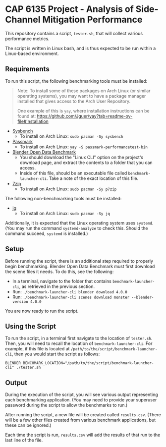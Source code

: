 # CAP 6135 Project - Analysis of Side-Channel Mitigation Performance

This repository contains a script, `tester.sh`, that will collect various performance metrics.

The script is written in Linux bash, and is thus expected to be run within a Linux-based environment.

## Requirements

To run this script, the following benchmarking tools must be installed:

> Note: To install some of these packages on Arch Linux (or similar operating systems), you may want to have a package manager installed that gives access to the Arch User Repository.
>
> One example of this is `yay`, where installation instructions can be found at: https://github.com/Jguer/yay?tab=readme-ov-file#installation

- [Sysbench](https://github.com/akopytov/sysbench)
    - To install on Arch Linux: `sudo pacman -Sy sysbench`
- [Passmark](https://www.passmark.com/products/pt_linux/index.php)
    - To install on Arch Linux: `yay -S passmark-performancetest-bin`
- [Blender Open Data Benchmark](https://opendata.blender.org)
    - You should download the "Linux CLI" option on the project's download page, and extract the contents to a folder that you can access.
    - Inside of this file, should be an executable file called `benchmark-launcher-cli`. Take a note of the exact location of this file.
- [7zip](https://github.com/p7zip-project/p7zip)
    - To install on Arch Linux: `sudo pacman -Sy p7zip`

The following non-benchmarking tools must be installed:

- [jq](https://github.com/jqlang/jq)
    - To install on Arch Linux: `sudo pacman -Sy jq`

Additionally, it is expected that the Linux operating system uses `systemd`. (You may run the command `systemd-analyze` to check this. Should the command succeed, `systemd` is installed.)


## Setup

Before running the script, there is an additional step required to properly begin benchmarking. Blender Open Data Benchmark must first download the scene files it needs. To do this, see the following:

- In a terminal, navigate to the folder that contains `benchmark-launcher-cli`, as retrieved in the previous section.
- Run: `./benchmark-launcher-cli blender download 4.0.0`
- Run: `./benchmark-launcher-cli scenes download monster --blender-version 4.0.0`

You are now ready to run the script.


## Using the Script

To run the script, in a terminal first navigate to the location of `tester.sh`. Then, you will need to recall the location of `benchmark-launcher-cli`. For example, if this file is located at `/path/to/the/script/benchmark-launcher-cli`, then you would start the script as follows:

```
BLENDER_BENCHMARK_LOCATION="/path/to/the/script/benchmark-launcher-cli" ./tester.sh
```


## Output

During the execution of the script, you will see various output representing each benchmarking application. (You may need to provide your superuser password during the script to allow the benchmarks to run.)

After running the script, a new file will be created called `results.csv`. (There will be a few other files created from various benchmark applications, but these can be ignored.)

Each time the script is run, `results.csv` will add the results of that run to the last line of the file.
